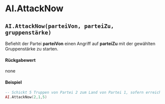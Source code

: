 # AI.AttackNow

## `AI.AttackNow(parteiVon, parteiZu, gruppenstärke)`

Befiehlt der Partei **parteiVon** einen Angriff auf **parteiZu** mit der gewählten Gruppenstärke zu starten.

#### Rückgabewert

none

#### Beispiel

```lua
-- Schickt 5 Truppen von Partei 2 zum Land von Partei 1, sofern erreichbar
AI.AttackNow(2,1,5)
```
